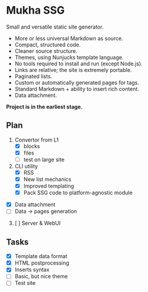 # Mukha SSG

Small and versatile static site generator.

- More or less universal Markdown as source.
- Compact, structured code.
- Cleaner source structure.
- Themes, using Nunjucks template language.
- No tools required to install and run (except Node.js).
- Links are relative; the site is extremely portable.
- Paginated lists.
- Custom or automatically generated pages for tags.
- Standard Markdown + ability to insert rich content.
- Data attachment.

**Project is in the earliest stage.**

## Plan

1. Convertor from L1
   - [x] blocks
   - [x] files
   - [ ] test on large site
2. CLI utility
   - [x] RSS
   - [x] New list mechanics
   - [x] Improved templating
   - [x] Pack SSG code to platform-agnostic module

- [x] Data attachment
- [ ] Data → pages generation

3. [ ] Server & WebUI

## Tasks

- [x] Template data format
- [x] HTML postprocessing
- [x] Inserts syntax
- [ ] Basic, but nice theme
- [ ] Test site
